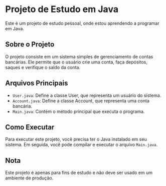 # Projeto de Estudo em Java

Este é um projeto de estudo pessoal, onde estou aprendendo a programar em Java.

## Sobre o Projeto

O projeto consiste em um sistema simples de gerenciamento de contas bancárias. Ele permite que o usuário crie uma conta, faça depósitos, saques e verifique o saldo da conta.

## Arquivos Principais

- `User.java`: Define a classe User, que representa um usuário do sistema.
- `Account.java`: Define a classe Account, que representa uma conta bancária.
- `Main.java`: Contém o método principal que executa o programa.

## Como Executar

Para executar este projeto, você precisa ter o Java instalado em seu sistema. Em seguida, você pode compilar e executar o arquivo `Main.java`.

## Nota

Este projeto é apenas para fins de estudo e não deve ser usado em um ambiente de produção.
